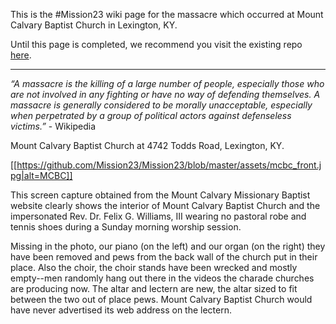 This is the #Mission23 wiki page for the massacre which occurred at Mount Calvary Baptist Church in Lexington, KY.  

Until this page is completed, we recommend you visit the existing repo [here](https://github.com/MCBCMF/MCBCMassacre).

***

_“A massacre is the killing of a large number of people, especially those who are not involved in any fighting or have no way of defending themselves. A massacre is generally considered to be morally unacceptable, especially when perpetrated by a group of political actors against defenseless victims.”_ - Wikipedia

Mount Calvary Baptist Church at 4742 Todds Road, Lexington, KY.

[[https://github.com/Mission23/Mission23/blob/master/assets/mcbc_front.jpg|alt=MCBC]]

This screen capture obtained from the Mount Calvary Missionary Baptist website clearly shows the interior of Mount Calvary Baptist Church and the impersonated Rev. Dr. Felix G. Williams, III wearing no pastoral robe and tennis shoes during a Sunday morning worship session. 

Missing in the photo, our piano (on the left) and our organ (on the right) they have been removed and pews from the back wall of the church put in their place. Also the choir, the choir stands have been wrecked and mostly empty--men randomly hang out there in the videos the charade churches are producing now. The altar and lectern are new, the altar sized to fit between the two out of place pews. Mount Calvary Baptist Church would have never advertised its web address on the lectern. 
